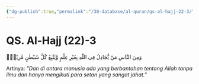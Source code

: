 ```yaml
---
{"dg-publish":true,"permalink":"/30-database/al-quran/qs-al-hajj-22-3/"}
---
```



# QS. Al-Hajj (22)-3
وَمِنَ النَّاسِ مَنْ يُّجَادِلُ فِى اللّٰهِ بِغَيْرِ عِلْمٍ وَّيَتَّبِعُ كُلَّ شَيْطٰنٍ مَّرِيْدٍۙ 

Artinya: *"Dan di antara manusia ada yang berbantahan tentang Allah tanpa ilmu dan hanya mengikuti para setan yang sangat jahat."*
